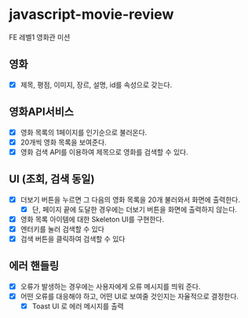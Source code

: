 # javascript-movie-review

FE 레벨1 영화관 미션

## 영화

- [x] 제목, 평점, 이미지, 장르, 설명, id를 속성으로 갖는다.

## 영화API서비스

- [x] 영화 목록의 1페이지를 인기순으로 불러온다.
- [x] 20개씩 영화 목록을 보여준다.
- [x] 영화 검색 API를 이용하여 제목으로 영화를 검색할 수 있다.

## UI (조회, 검색 동일)

- [x] 더보기 버튼을 누르면 그 다음의 영화 목록을 20개 불러와서 화면에 출력한다.
  - [x] 단, 페이지 끝에 도달한 경우에는 더보기 버튼을 화면에 출력하지 않는다.
- [x] 영화 목록 아이템에 대한 Skeleton UI를 구현한다.
- [x] 엔터키를 눌러 검색할 수 있다
- [x] 검색 버튼을 클릭하여 검색할 수 있다

## 에러 핸들링

- [x] 오류가 발생하는 경우에는 사용자에게 오류 메시지를 띄워 준다.
- [x] 어떤 오류를 대응해야 하고, 어떤 UI로 보여줄 것인지는 자율적으로 결정한다.
  - [x] Toast UI 로 에러 메시지를 출력
